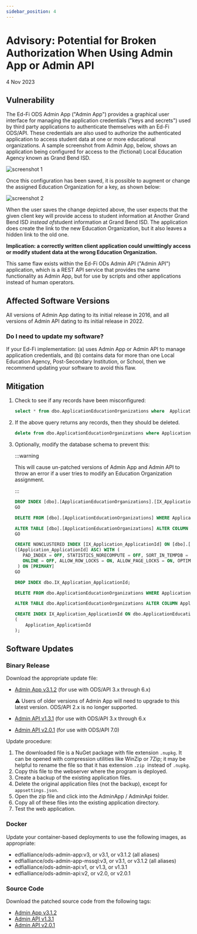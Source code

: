 ```yaml
---
sidebar_position: 4
---
```


# Advisory: Potential for Broken Authorization When Using Admin App or Admin API

4 Nov 2023

## Vulnerability

The Ed-Fi ODS Admin App ("Admin App") provides a graphical user interface for
managing the application credentials ("keys and secrets") used by third party
applications to authenticate themselves with an Ed-Fi ODS/API. These credentials
are also used to authorize the authenticated application to access student data
at one or more educational organizations. A sample screenshot from Admin App,
below, shows an application being configured for access to the (fictional) Local
Education Agency known as Grand Bend ISD.

![screenshot 1](https://edfidocs.blob.core.windows.net/$web/img/reference/advisories/advisory-broken-auth1.webp)

Once this configuration has been saved, it is possible to augment or change the
assigned Education Organization for a key, as shown below:

![screenshot 2](https://edfidocs.blob.core.windows.net/$web/img/reference/advisories/advisory-broken-auth2.webp)

When the user saves the change depicted above, the user expects that the given
client key will provide access to student information at Another Grand Bend
ISD *instead of*student information at Grand Bend ISD. The application does
create the link to the new Education Organization, but it also leaves a hidden
link to the old one.

**Implication: a correctly written client application could unwittingly access
or modify student data at the wrong Education Organization.**

This same flaw exists within the Ed-Fi ODs Admin API ("Admin API") application,
which is a REST API service that provides the same functionality as Admin App,
but for use by scripts and other applications instead of human operators.

## Affected Software Versions

All versions of Admin App dating to its initial release in 2016, and all
versions of Admin API dating to its initial release in 2022.

### Do I need to update my software?

If your Ed-Fi implementation: (a) uses Admin App or Admin API to manage
application credentials, and (b) contains data for more than one Local Education
Agency, Post-Secondary Institution, or School, then we recommend updating your
software to avoid this flaw.

## Mitigation

1. Check to see if any records have been misconfigured:

   ```sql
   select * from dbo.ApplicationEducationOrganizations where  Application_ApplicationId is null;
   ```

2. If the above query returns any records, then they should be deleted.

   ```sql
   delete from dbo.ApplicationEducationOrganizations where Application_ApplicationId is null;
   ```

3. Optionally, modify the database schema to prevent this:

   :::warning

   This will cause un-patched versions of Admin App and Admin API to throw an error if a user tries to modify an Education Organization assignment.

   :::

   ```sql title="MSSQL"
   DROP INDEX [dbo].[ApplicationEducationOrganizations].[IX_Application_ApplicationId];
   GO

   DELETE FROM [dbo].[ApplicationEducationOrganizations] WHERE Application_ApplicationId IS NULL;

   ALTER TABLE [dbo].[ApplicationEducationOrganizations] ALTER COLUMN Application_ApplicationId INT NOT NULL;
   GO

   CREATE NONCLUSTERED INDEX [IX_Application_ApplicationId] ON [dbo].[ApplicationEducationOrganizations]
   ([Application_ApplicationId] ASC) WITH (
      PAD_INDEX = OFF, STATISTICS_NORECOMPUTE = OFF, SORT_IN_TEMPDB = OFF, DROP_EXISTING = OFF,
      ONLINE = OFF, ALLOW_ROW_LOCKS = ON, ALLOW_PAGE_LOCKS = ON, OPTIMIZE_FOR_SEQUENTIAL_KEY = OFF
    ) ON [PRIMARY]
   GO
   ```

   ```sql title="PostgreSQL"
   DROP INDEX dbo.IX_Application_ApplicationId;

   DELETE FROM dbo.ApplicationEducationOrganizations WHERE Application_ApplicationId IS NULL;

   ALTER TABLE dbo.ApplicationEducationOrganizations ALTER COLUMN Application_ApplicationId SET NOT NULL;

   CREATE INDEX IX_Application_ApplicationId ON dbo.ApplicationEducationOrganizations
   (
       Application_ApplicationId
   );
   ```

## Software Updates

### Binary Release

Download the appropriate update file:

* [Admin App
  v3.1.2](https://dev.azure.com/ed-fi-alliance/Ed-Fi-Alliance-OSS/_artifacts/feed/EdFi/NuGet/EdFi.Suite3.ODS.AdminApp.Web/overview/3.1.2)
  (for use with ODS/API 3.x through 6.x)

  ⚠️ Users of older versions of Admin App will need to upgrade to this latest version.  ODS/API 2.x is no longer supported.

* [Admin API
  v1.3.1](https://dev.azure.com/ed-fi-alliance/Ed-Fi-Alliance-OSS/_artifacts/feed/EdFi/NuGet/EdFi.Suite3.ODS.AdminApi/overview/1.3.1)
  (for use with ODS/API 3.x through 6.x
* [Admin API
  v2.0.1](https://dev.azure.com/ed-fi-alliance/Ed-Fi-Alliance-OSS/_artifacts/feed/EdFi/NuGet/EdFi.Suite3.ODS.AdminApi/overview/2.0.1)
  (for use with ODS/API 7.0)

Update procedure:

1. The downloaded file is a NuGet package with file extension `.nupkg`. It can
   be opened with compression utilities like WinZip or 7Zip; it may be helpful
   to rename the file so that it has extension `.zip`  instead of `.nupkg`.
2. Copy this file to the webserver where the program is deployed.
3. Create a backup of the existing application files.
4. Delete the original application files (not the backup), except for `appsettings.json`.
5. Open the zip file and click into the AdminApp / AdminApi folder.
6. Copy all of these files into the existing application directory.
7. Test the web application.

### Docker

Update your container-based deployments to use the following images, as appropriate:

* edfialliance/ods-admin-app:v3, or v3.1, or v3.1.2 (all aliases)
* edfialliance/ods-admin-app-mssql:v3, or v3.1, or v3.1.2 (all aliases)
* edfialliance/ods-admin-api:v1, or v1.3, or v1.3.1
* edfialliance/ods-admin-api:v2, or v2.0, or v2.0.1

### Source Code

Download the patched source code from the following tags:

* [Admin App v3.1.2](https://github.com/Ed-Fi-Alliance-OSS/Ed-Fi-ODS-AdminApp/tree/v3.1.2)
* [Admin API v1.3.1](https://github.com/Ed-Fi-Alliance-OSS/Ed-Fi-AdminAPI/tree/v1.3.1)
* [Admin API v2.0.1](https://github.com/Ed-Fi-Alliance-OSS/AdminAPI-2.0/tree/v2.0.1)
